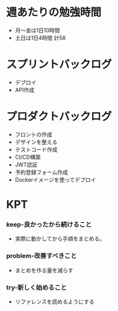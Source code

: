 
# 週あたりの勉強時間
- 月〜金は1日10時間
- 土日は1日4時間
計58

# スプリントバックログ
- デプロイ
- API作成

# プロダクトバックログ
- フロントの作成
- デザインを整える
- テストコード作成
- CI/CD構築
- JWT認証
- 予約登録フォーム作成
- Dockerイメージを使ってデプロイ

# KPT
### keep-良かったから続けること
- 実際に動かしてから手順をまとめる。

### problem-改善すべきこと
- まとめを作る量を減らす

### try-新しく始めること
- リファレンスを読めるようにする
